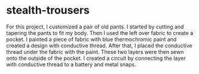 # stealth-trousers
For this project, I customized a pair of old pants. I started by cutting and tapering the pants to fit my body. Then I used the left over fabric to create a pocket. I painted a piece of fabric with blue thermochromic paint and created a design with conductive thread. After that, I placed the conductive thread under the fabric with the paint. These two layers were then sewn onto the outside of the pocket. I created a circuit by connecting the layer with conductive thread to a battery and metal snaps.
